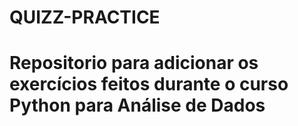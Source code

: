 # QUIZZ-PRACTICE

# Repositorio para adicionar os exercícios feitos durante o curso Python para Análise de Dados
